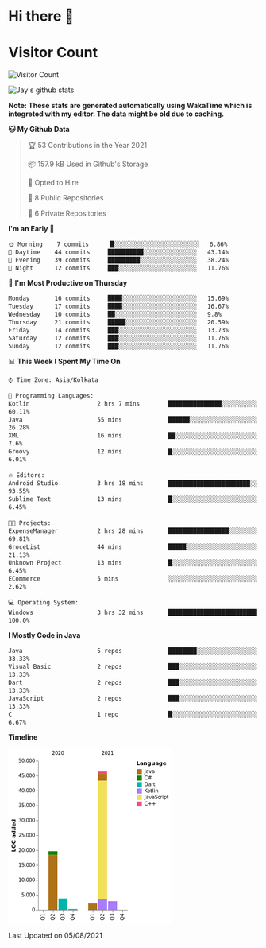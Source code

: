 # Hi there 👋 

# Visitor Count
![Visitor Count](https://profile-counter.glitch.me/jay-buddhdev/count.svg)

![Jay's github stats](https://github-readme-stats.vercel.app/api?username=jay-buddhdev&show_icons=true&theme=chartreuse-dark)

**Note: These stats are generated automatically using WakaTime which is integreted with my editor. The data might be old due to caching.**

<!--START_SECTION:waka-->
**🐱 My Github Data** 

> 🏆 53 Contributions in the Year 2021
 > 
> 📦 157.9 kB Used in Github's Storage 
 > 
> 💼 Opted to Hire
 > 
> 📜 8 Public Repositories 
 > 
> 🔑 6 Private Repositories  
 > 
**I'm an Early 🐤** 

```text
🌞 Morning    7 commits      █░░░░░░░░░░░░░░░░░░░░░░░░   6.86% 
🌆 Daytime    44 commits     ██████████░░░░░░░░░░░░░░░   43.14% 
🌃 Evening    39 commits     █████████░░░░░░░░░░░░░░░░   38.24% 
🌙 Night      12 commits     ███░░░░░░░░░░░░░░░░░░░░░░   11.76%

```
📅 **I'm Most Productive on Thursday** 

```text
Monday       16 commits     ████░░░░░░░░░░░░░░░░░░░░░   15.69% 
Tuesday      17 commits     ████░░░░░░░░░░░░░░░░░░░░░   16.67% 
Wednesday    10 commits     ██░░░░░░░░░░░░░░░░░░░░░░░   9.8% 
Thursday     21 commits     █████░░░░░░░░░░░░░░░░░░░░   20.59% 
Friday       14 commits     ███░░░░░░░░░░░░░░░░░░░░░░   13.73% 
Saturday     12 commits     ███░░░░░░░░░░░░░░░░░░░░░░   11.76% 
Sunday       12 commits     ███░░░░░░░░░░░░░░░░░░░░░░   11.76%

```


📊 **This Week I Spent My Time On** 

```text
⌚︎ Time Zone: Asia/Kolkata

💬 Programming Languages: 
Kotlin                   2 hrs 7 mins        ███████████████░░░░░░░░░░   60.11% 
Java                     55 mins             ██████░░░░░░░░░░░░░░░░░░░   26.28% 
XML                      16 mins             ██░░░░░░░░░░░░░░░░░░░░░░░   7.6% 
Groovy                   12 mins             █░░░░░░░░░░░░░░░░░░░░░░░░   6.01%

🔥 Editors: 
Android Studio           3 hrs 18 mins       ███████████████████████░░   93.55% 
Sublime Text             13 mins             █░░░░░░░░░░░░░░░░░░░░░░░░   6.45%

🐱‍💻 Projects: 
ExpenseManager           2 hrs 28 mins       █████████████████░░░░░░░░   69.81% 
GroceList                44 mins             █████░░░░░░░░░░░░░░░░░░░░   21.13% 
Unknown Project          13 mins             █░░░░░░░░░░░░░░░░░░░░░░░░   6.45% 
ECommerce                5 mins              ░░░░░░░░░░░░░░░░░░░░░░░░░   2.62%

💻 Operating System: 
Windows                  3 hrs 32 mins       █████████████████████████   100.0%

```

**I Mostly Code in Java** 

```text
Java                     5 repos             ████████░░░░░░░░░░░░░░░░░   33.33% 
Visual Basic             2 repos             ███░░░░░░░░░░░░░░░░░░░░░░   13.33% 
Dart                     2 repos             ███░░░░░░░░░░░░░░░░░░░░░░   13.33% 
JavaScript               2 repos             ███░░░░░░░░░░░░░░░░░░░░░░   13.33% 
C                        1 repo              █░░░░░░░░░░░░░░░░░░░░░░░░   6.67%

```


**Timeline**

![Chart not found](https://raw.githubusercontent.com/jay-buddhdev/jay-buddhdev/master/charts/bar_graph.png) 


 Last Updated on 05/08/2021
<!--END_SECTION:waka-->


